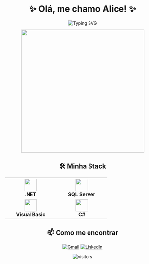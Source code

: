 <h1 align="center"> 
  ✨ Olá, me chamo Alice! ✨
</h1>

<p align="center">
  <img src="https://readme-typing-svg.demolab.com?font=Fira+Code&pause=1000&color=9932CC&center=true&vCenter=true&width=435&lines=Desenvolvedora+Back+End;Apaixonada+por+tecnologia;Sempre+aprendendo+algo+novo" alt="Typing SVG" />
</p>

<div align="center">
  <img src="https://media.giphy.com/media/v1.Y2lkPTc5MGI3NjExcDFoOTV6Y3B6eGZ1Y2VtY2J6Z2N4Y3R0bWl6dGJtYzN4eGZ1dCZlcD12MV9pbnRlcm5hbF9naWZfYnlfaWQmY3Q9Zw/JIX9t2j0ZTN9S/giphy.gif" width="400">
</p>
  
## 🛠 Minha Stack

<table align="center">
  <tr>
    <!-- Linha 1 -->
    <td align="center" width="150">
      <img src="https://cdn.jsdelivr.net/gh/devicons/devicon/icons/dot-net/dot-net-original.svg" width="40" />
      <br />
      <strong>.NET</strong>
    </td>
    <td align="center" width="150">
      <img src="https://cdn.jsdelivr.net/gh/devicons/devicon/icons/microsoftsqlserver/microsoftsqlserver-plain.svg" width="40" />
      <br />
      <strong>SQL Server</strong>
    </td>
  </tr>
  <tr>
    <!-- Linha 2 -->
    <td align="center" width="150">
      <img src="https://cdn.jsdelivr.net/gh/devicons/devicon/icons/visualstudio/visualstudio-plain.svg" width="40" />
      <br />
      <strong>Visual Basic</strong>
    </td>
    <td align="center" width="150">
      <img src="https://cdn.jsdelivr.net/gh/devicons/devicon/icons/csharp/csharp-original.svg" width="40" />
      <br />
      <strong>C#</strong>
    </td>
  </tr>
</table>

  ##  📫 Como me encontrar
  
  [![Gmail](https://img.shields.io/badge/-Gmail-D14836?style=flat-square&logo=gmail&logoColor=white)](mailto:fernandesalicesilveira@gmail.com)
  [![LinkedIn](https://img.shields.io/badge/-LinkedIn-0077B5?style=flat-square&logo=linkedin&logoColor=white)](https://www.linkedin.com/in/alicesfer/)
  
  ![visitors](https://visitor-badge.laobi.icu/badge?page_id=alicesfer.alicesfer)
</div>

<!--
# 😼 Olá, me chamo Alice! ✨

🚀 **Desenvolvedora | Apaixonada pelo universo Tech 💫**  
📍 [São José dos Campos - SP]  

---

## 🛠 Tecnologias & Habilidades  

### 💻 Linguagens & Frameworks  
| ![Visual Basic](https://img.shields.io/badge/Visual_Basic-512BD4?style=for-the-badge&logo=.net&logoColor=white) | ![.NET](https://img.shields.io/badge/.NET-512BD4?style=for-the-badge&logo=dotnet&logoColor=white) | ![SQL Server](https://img.shields.io/badge/Microsoft_SQL_Server-CC2927?style=for-the-badge&logo=microsoft-sql-server&logoColor=white) |  
|----------------------------------------------------------------------------------------------------------------|---------------------------------------------------------------------------------------------------|--------------------------------------------------------------------------------------------------------------------------------------|  

### 🧰 Ferramentas & Plataformas  
| ![Visual Studio](https://img.shields.io/badge/Visual_Studio-5C2D91?style=for-the-badge&logo=visual-studio&logoColor=white) | ![Azure](https://img.shields.io/badge/Microsoft_Azure-0089D6?style=for-the-badge&logo=microsoft-azure&logoColor=white) | ![Git](https://img.shields.io/badge/Git-E44C30?style=for-the-badge&logo=git&logoColor=white) |  
|---------------------------------------------------------------------------------------------------------------------------|-----------------------------------------------------------------------------------------------------------------------|---------------------------------------------------------------------------------------------|  


